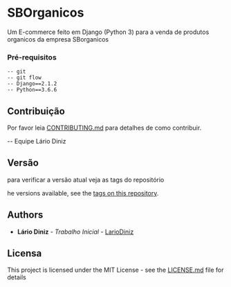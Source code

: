 # SBOrganicos

Um E-commerce feito em Django (Python 3) para a venda de produtos organicos da empresa SBorganicos

### Pré-requisitos

    -- git
    -- git flow
    -- Django==2.1.2
    -- Python==3.6.6

## Contribuição

Por favor leia [CONTRIBUTING.md](https://github.com/SantosDevelopers/sborganicos/blob/master/CONTRIBUTING.md) para detalhes de como contribuir.

-- Equipe
    Lário Diniz

## Versão

para verificar a versão atual veja as tags do repositório

he versions available, see the [tags on this repository](https://github.com/SantosDevelopers/sborganicos/tags).

## Authors

* **Lário Diniz** - *Trabalho Inicial* - [LarioDiniz](https://github.com/lariodiniz)


## Licensa

This project is licensed under the MIT License - see the [LICENSE.md](LICENSE.md) file for details

